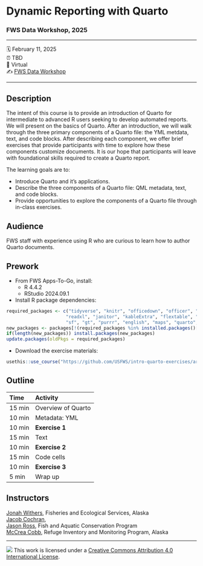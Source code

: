 

# Dynamic Reporting with Quarto

### FWS Data Workshop, 2025

------------------------------------------------------------------------

:spiral_calendar: February 11, 2025  
:alarm_clock: TBD  
:hotel: Virtual  
:writing_hand: [FWS Data
Workshop](https://doimspp.sharepoint.com/sites/fws-data/SitePages/2025-Data-Management-Workshop.aspx)

------------------------------------------------------------------------

## Description

The intent of this course is to provide an introduction of Quarto for
intermediate to advanced R users seeking to develop automated reports.
We will present on the basics of Quarto. After an introduction, we will
walk through the three primary components of a Quarto file: the YML
metdata, text, and code blocks. After describing each component, we
offer brief exercises that provide participants with time to explore how
these components customize documents. It is our hope that participants
will leave with foundational skills required to create a Quarto report.

The learning goals are to:

- Introduce Quarto and it’s applications.
- Describe the three components of a Quarto file: QML metadata, text,
  and code blocks.
- Provide opportunities to explore the components of a Quarto file
  through in-class exercises.

## Audience

FWS staff with experience using R who are curious to learn how to author
Quarto documents.

## Prework

- From FWS Apps-To-Go, install:
  - R 4.4.2
  - RStudio 2024.09.1
- Install R package dependencies:

``` r
required_packages <- c("tidyverse", "knitr", "officedown", "officer", "lubridate",
                      "readxl", "janitor", "kableExtra", "flextable", "mapview", 
                      "sf", "gt", "purrr", "english", "maps", "quarto", "usethis")
new_packages <- packages[!(required_packages %in% installed.packages()[,"Package"])]
if(length(new_packages)) install.packages(new_packages)
update.packages(oldPkgs = required_packages)
```

- Download the exercise materials:

``` r
usethis::use_course("https://github.com/USFWS/intro-quarto-exercises/archive/refs/heads/master.zip")
```

## Outline

| Time   | Activity           |
|:-------|:-------------------|
| 15 min | Overview of Quarto |
| 10 min | Metadata: YML      |
| 10 min | **Exercise 1**     |
| 15 min | Text               |
| 10 min | **Exercise 2**     |
| 15 min | Code cells         |
| 10 min | **Exercise 3**     |
| 5 min  | Wrap up            |

## Instructors

[Jonah Withers](mailto:jonah_withers@fws.gov), Fisheries and Ecological
Services, Alaska  
[Jacob Cochran](mailto:jacob_cochran@fws.gov),  
[Jason Ross](mailto:jason_ross@fws.gov), Fish and Aquatic Conservation
Program  
[McCrea Cobb](mailto:mccrea_cobb@fws.gov), Refuge Inventory and
Monitoring Program, Alaska

------------------------------------------------------------------------

![](https://i.creativecommons.org/l/by/4.0/88x31.png) This work is
licensed under a [Creative Commons Attribution 4.0 International
License](https://creativecommons.org/licenses/by/4.0/).
